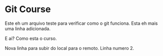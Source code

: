 # Git Course

Este eh um arquivo teste para verificar como o git funciona.
Esta eh mais uma linha adicionada.

E ai? Como esta o curso.


Nova linha para subir do local para o remoto.
Linha numero 2.
